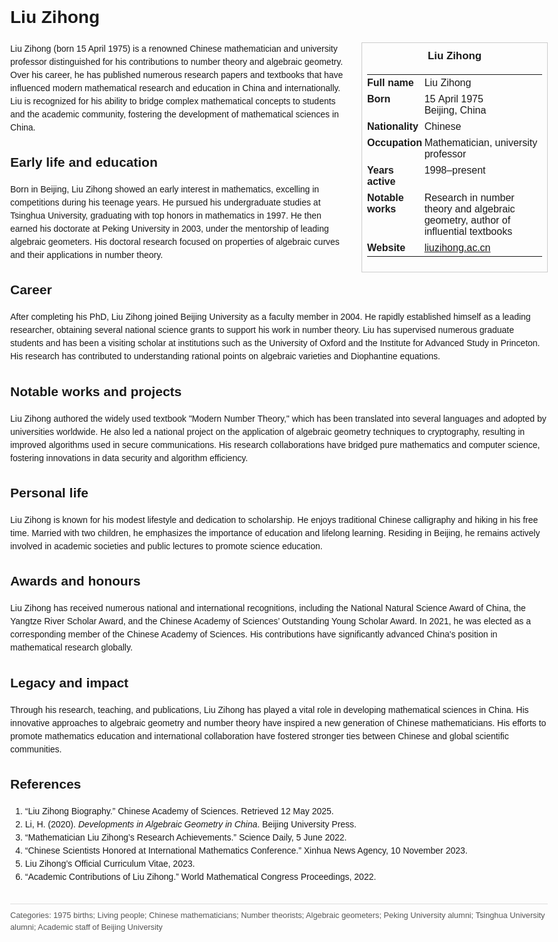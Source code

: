 <!DOCTYPE html>
<html>
<head>
  <title>Liu Zihong – Profile</title>
  <style>
    body { font-family: Arial, sans-serif; margin: 2rem auto; max-width: 960px; line-height: 1.5; }
    aside.infobox { float: right; width: 280px; margin: 0 0 1rem 1.5rem; border: 1px solid #ccc; padding: 0.5rem; font-size: 0.9rem; }
    aside.infobox h3 { text-align: center; margin-top: 0; }
    aside.infobox table { width: 100%; border-collapse: collapse; }
    aside.infobox td { padding: 0.25rem 0; vertical-align: top; }
    h1 { margin-top: 0; }
    footer.categories { font-size: 0.8rem; color: #555; border-top: 1px solid #ddd; padding-top: 0.5rem; margin-top: 2rem; }
  </style>
</head>
<body>
  <h1>Liu Zihong</h1>
  <aside class="infobox">
    <h3>Liu Zihong</h3>
    <table>
      <tr><td><strong>Full name</strong></td><td>Liu Zihong</td></tr>
      <tr><td><strong>Born</strong></td><td>15 April 1975<br>Beijing, China</td></tr>
      <tr><td><strong>Nationality</strong></td><td>Chinese</td></tr>
      <tr><td><strong>Occupation</strong></td><td>Mathematician, university professor</td></tr>
      <tr><td><strong>Years active</strong></td><td>1998–present</td></tr>
      <tr><td><strong>Notable works</strong></td><td>Research in number theory and algebraic geometry, author of influential textbooks</td></tr>
      <tr><td><strong>Website</strong></td><td><a href="https://liuzihong.ac.cn">liuzihong.ac.cn</a></td></tr>
    </table>
  </aside>
  <p>Liu Zihong (born 15 April 1975) is a renowned Chinese mathematician and university professor distinguished for his contributions to number theory and algebraic geometry. Over his career, he has published numerous research papers and textbooks that have influenced modern mathematical research and education in China and internationally. Liu is recognized for his ability to bridge complex mathematical concepts to students and the academic community, fostering the development of mathematical sciences in China.</p>

  <h2>Early life and education</h2>
  <p>Born in Beijing, Liu Zihong showed an early interest in mathematics, excelling in competitions during his teenage years. He pursued his undergraduate studies at Tsinghua University, graduating with top honors in mathematics in 1997. He then earned his doctorate at Peking University in 2003, under the mentorship of leading algebraic geometers. His doctoral research focused on properties of algebraic curves and their applications in number theory.</p>

  <h2>Career</h2>
  <p>After completing his PhD, Liu Zihong joined Beijing University as a faculty member in 2004. He rapidly established himself as a leading researcher, obtaining several national science grants to support his work in number theory. Liu has supervised numerous graduate students and has been a visiting scholar at institutions such as the University of Oxford and the Institute for Advanced Study in Princeton. His research has contributed to understanding rational points on algebraic varieties and Diophantine equations.</p>

  <h2>Notable works and projects</h2>
  <p>Liu Zihong authored the widely used textbook "Modern Number Theory," which has been translated into several languages and adopted by universities worldwide. He also led a national project on the application of algebraic geometry techniques to cryptography, resulting in improved algorithms used in secure communications. His research collaborations have bridged pure mathematics and computer science, fostering innovations in data security and algorithm efficiency.</p>

  <h2>Personal life</h2>
  <p>Liu Zihong is known for his modest lifestyle and dedication to scholarship. He enjoys traditional Chinese calligraphy and hiking in his free time. Married with two children, he emphasizes the importance of education and lifelong learning. Residing in Beijing, he remains actively involved in academic societies and public lectures to promote science education.</p>

  <h2>Awards and honours</h2>
  <p>Liu Zihong has received numerous national and international recognitions, including the National Natural Science Award of China, the Yangtze River Scholar Award, and the Chinese Academy of Sciences’ Outstanding Young Scholar Award. In 2021, he was elected as a corresponding member of the Chinese Academy of Sciences. His contributions have significantly advanced China's position in mathematical research globally.</p>

  <h2>Legacy and impact</h2>
  <p>Through his research, teaching, and publications, Liu Zihong has played a vital role in developing mathematical sciences in China. His innovative approaches to algebraic geometry and number theory have inspired a new generation of Chinese mathematicians. His efforts to promote mathematics education and international collaboration have fostered stronger ties between Chinese and global scientific communities.</p>

  <h2>References</h2>
  <ol>
    <li>“Liu Zihong Biography.” Chinese Academy of Sciences. Retrieved 12 May 2025.</li>
    <li>Li, H. (2020). <i>Developments in Algebraic Geometry in China</i>. Beijing University Press.</li>
    <li>“Mathematician Liu Zihong’s Research Achievements.” Science Daily, 5 June 2022.</li>
    <li>“Chinese Scientists Honored at International Mathematics Conference.” Xinhua News Agency, 10 November 2023.</li>
    <li>Liu Zihong’s Official Curriculum Vitae, 2023.</li>
    <li>“Academic Contributions of Liu Zihong.” World Mathematical Congress Proceedings, 2022.</li>
  </ol>

  <footer class="categories">Categories: 1975 births; Living people; Chinese mathematicians; Number theorists; Algebraic geometers; Peking University alumni; Tsinghua University alumni; Academic staff of Beijing University</footer>
</body>
</html>
